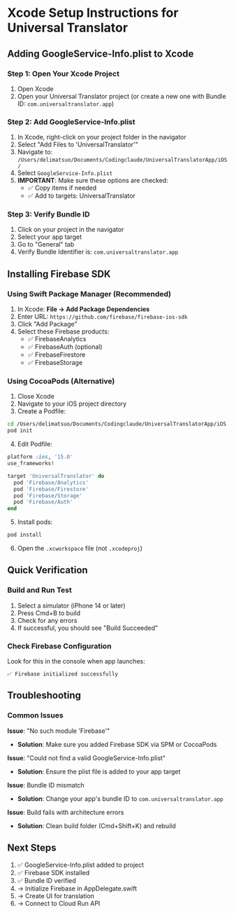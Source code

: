 # Xcode Setup Instructions for Universal Translator

## Adding GoogleService-Info.plist to Xcode

### Step 1: Open Your Xcode Project
1. Open Xcode
2. Open your Universal Translator project (or create a new one with Bundle ID: `com.universaltranslator.app`)

### Step 2: Add GoogleService-Info.plist
1. In Xcode, right-click on your project folder in the navigator
2. Select "Add Files to 'UniversalTranslator'"
3. Navigate to: `/Users/delimatsuo/Documents/Codingclaude/UniversalTranslatorApp/iOS/`
4. Select `GoogleService-Info.plist`
5. **IMPORTANT**: Make sure these options are checked:
   - ✅ Copy items if needed
   - ✅ Add to targets: UniversalTranslator

### Step 3: Verify Bundle ID
1. Click on your project in the navigator
2. Select your app target
3. Go to "General" tab
4. Verify Bundle Identifier is: `com.universaltranslator.app`

## Installing Firebase SDK

### Using Swift Package Manager (Recommended)

1. In Xcode: **File → Add Package Dependencies**
2. Enter URL: `https://github.com/firebase/firebase-ios-sdk`
3. Click "Add Package"
4. Select these Firebase products:
   - ✅ FirebaseAnalytics
   - ✅ FirebaseAuth (optional)
   - ✅ FirebaseFirestore
   - ✅ FirebaseStorage

### Using CocoaPods (Alternative)

1. Close Xcode
2. Navigate to your iOS project directory
3. Create a Podfile:
```bash
cd /Users/delimatsuo/Documents/Codingclaude/UniversalTranslatorApp/iOS
pod init
```

4. Edit Podfile:
```ruby
platform :ios, '15.0'
use_frameworks!

target 'UniversalTranslator' do
  pod 'Firebase/Analytics'
  pod 'Firebase/Firestore'
  pod 'Firebase/Storage'
  pod 'Firebase/Auth'
end
```

5. Install pods:
```bash
pod install
```

6. Open the `.xcworkspace` file (not `.xcodeproj`)

## Quick Verification

### Build and Run Test
1. Select a simulator (iPhone 14 or later)
2. Press Cmd+B to build
3. Check for any errors
4. If successful, you should see "Build Succeeded"

### Check Firebase Configuration
Look for this in the console when app launches:
```
✅ Firebase initialized successfully
```

## Troubleshooting

### Common Issues

**Issue**: "No such module 'Firebase'"
- **Solution**: Make sure you added Firebase SDK via SPM or CocoaPods

**Issue**: "Could not find a valid GoogleService-Info.plist"
- **Solution**: Ensure the plist file is added to your app target

**Issue**: Bundle ID mismatch
- **Solution**: Change your app's bundle ID to `com.universaltranslator.app`

**Issue**: Build fails with architecture errors
- **Solution**: Clean build folder (Cmd+Shift+K) and rebuild

## Next Steps

1. ✅ GoogleService-Info.plist added to project
2. ✅ Firebase SDK installed
3. ✅ Bundle ID verified
4. → Initialize Firebase in AppDelegate.swift
5. → Create UI for translation
6. → Connect to Cloud Run API